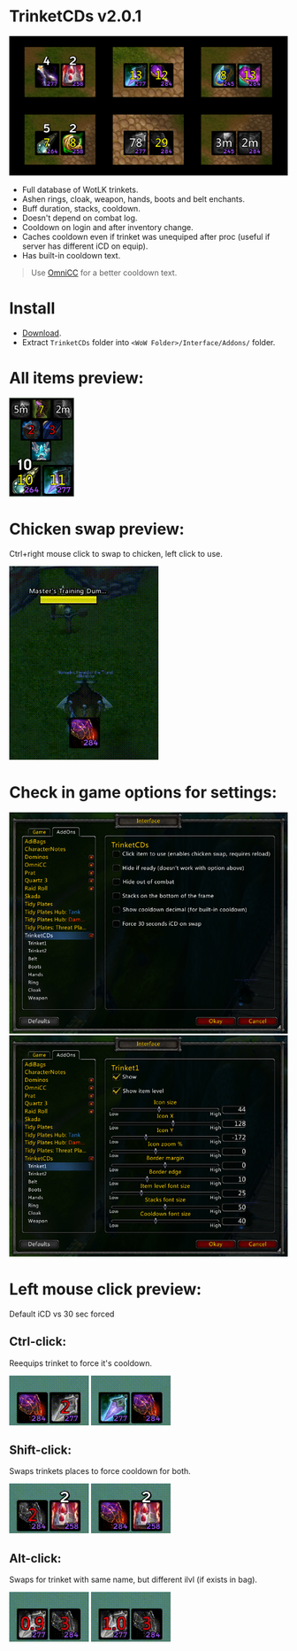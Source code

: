 # TrinketCDs v2.0.1

![](https://raw.githubusercontent.com/Ridepad/TrinketCDs/main/showcase/showcase_main.png)

- Full database of WotLK trinkets.
- Ashen rings, cloak, weapon, hands, boots and belt enchants.
- Buff duration, stacks, cooldown.
- Doesn't depend on combat log.
- Cooldown on login and after inventory change.
- Caches cooldown even if trinket was unequiped after proc (useful if server has different iCD on equip).
- Has built-in cooldown text.
> Use [OmniCC](https://www.curseforge.com/wow/addons/omni-cc/files/454434) for a better cooldown text.

# Install

- [Download](https://github.com/Ridepad/TrinketCDs/releases/latest).
- Extract `TrinketCDs` folder into `<WoW Folder>/Interface/Addons/` folder.

# All items preview:

![](https://raw.githubusercontent.com/Ridepad/TrinketCDs/main/showcase/showcase_all.png)

# Chicken swap preview:

Ctrl+right mouse click to swap to chicken, left click to use.

![](https://raw.githubusercontent.com/Ridepad/TrinketCDs/main/showcase/showcase_chicken.gif)

# Check in game options for settings:

![](https://raw.githubusercontent.com/Ridepad/TrinketCDs/main/showcase/showcase_options1.png)
![](https://raw.githubusercontent.com/Ridepad/TrinketCDs/main/showcase/showcase_options2.png)

# Left mouse click preview:

Default iCD vs 30 sec forced

## Ctrl-click:

Reequips trinket to force it's cooldown.

![](https://raw.githubusercontent.com/Ridepad/TrinketCDs/main/showcase/showcase_swap_ctrl.gif)
![](https://raw.githubusercontent.com/Ridepad/TrinketCDs/main/showcase/showcase_swap_ctrl30.gif)

## Shift-click:

Swaps trinkets places to force cooldown for both.

![](https://raw.githubusercontent.com/Ridepad/TrinketCDs/main/showcase/showcase_swap_shift.gif)
![](https://raw.githubusercontent.com/Ridepad/TrinketCDs/main/showcase/showcase_swap_shift30.gif)

## Alt-click:

Swaps for trinket with same name, but different ilvl (if exists in bag).

![](https://raw.githubusercontent.com/Ridepad/TrinketCDs/main/showcase/showcase_swap_alt.gif)
![](https://raw.githubusercontent.com/Ridepad/TrinketCDs/main/showcase/showcase_swap_alt30.gif)
